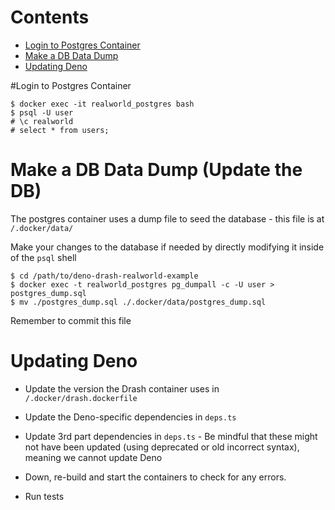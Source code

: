 # Contents

* [Login to Postgres Container](#login-to-postgres-container)
* [Make a DB Data Dump](#make-a-db-data-dump-update-the-db)
* [Updating Deno](#updating-deno)

#Login to Postgres Container

```shell script
$ docker exec -it realworld_postgres bash
$ psql -U user
# \c realworld
# select * from users;
````

# Make a DB Data Dump (Update the DB)
The postgres container uses a dump file to seed the database - this file is at `/.docker/data/`

Make your changes to the database if needed by directly modifying it inside of the `psql` shell
```
$ cd /path/to/deno-drash-realworld-example
$ docker exec -t realworld_postgres pg_dumpall -c -U user > postgres_dump.sql
$ mv ./postgres_dump.sql ./.docker/data/postgres_dump.sql
```
Remember to commit this file

# Updating Deno

* Update the version the Drash container uses in `/.docker/drash.dockerfile`

* Update the Deno-specific dependencies in `deps.ts`

* Update 3rd part dependencies in `deps.ts` - Be mindful that these might not have been updated (using deprecated or old incorrect syntax), meaning we cannot update Deno

* Down, re-build and start the containers to check for any errors.

* Run tests